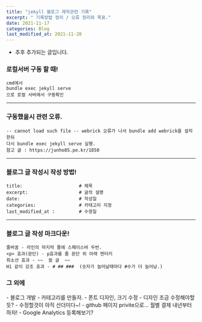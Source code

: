 ```yaml
---
title: "jekyll 블로그 제작관련 기록"
excerpt: " 기록방법 정리 / 오류 정리와 목표."
date: 2021-11-17
categories: Blog
last_modified_at: 2021-11-20
---
```


- 추후 추가되는 글입니다.

### 로컬서버 구동 할 때!

    cmd에서
    bundle exec jekyll serve
    으로 로컬 서버에서 구동확인

---

### 구동했을시 관련 오류.

    -- cannot load such file -- webrick 오류가 나서 bundle add webrick을 설치한뒤
    다시 bundle exec jekyll serve 실행.
    참고 글 : https://junho85.pe.kr/1850

---

### 블로그 글 작성시 작성 방법!

    title:                     # 제목
    excerpt:                   # 글의 설명
    date:                      # 작성일
    categories:                # 카테고리 지정
    last_modified_at :         # 수정일

---

### 블로그 글 작성 마크다운!

    줄바꿈 - 라인의 마지막 줄에 스페이스바 두번.
    <p> 효과(문단) - p효과를 줄 문단 위 아래 엔터키
    취소선 효과 - ~~  쓸 글  ~~
    H1 같이 강조 효과 - # ## ###  (숫자가 늘어날때마다 #수가 더 늘어남.)

### 그 외에

<div class="notice--primary" markdown="1">
- 블로그 개발
    - 카테고리를 만들자.
    - 폰트 디자인, 크기 수정
    - 디자인 조금 수정해야할듯?
    - 수정할것이 아직 산더미다~!
    - github 페이지 privite으로... 월별 결제 내년부터 하자!
    - Google Analytics 등록해보기?
</div>
